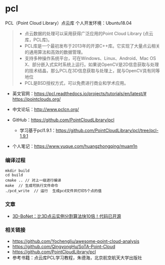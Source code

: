 # pcl
PCL（Point Cloud Library）点云库  个人开发环境：Ubuntu18.04


>* 点云数据的处理可以采用获得广泛应用的Point Cloud Library (点云库，PCL库)。
>*  PCL库是一个最初发布于2013年的开源C++库。它实现了大量点云相关的通用算法和高效的数据管理。
>* 支持多种操作系统平台，可在Windows、Linux、Android、Mac OS X、部分嵌入式实时系统上运行。如果说OpenCV是2D信息获取与处理的技术结晶，那么PCL在3D信息获取与处理上，就与OpenCV具有同等地位
>*  PCL是BSD授权方式，可以免费进行商业和学术应用。

* 英文官网：https://pcl.readthedocs.io/projects/tutorials/en/latest/#
https://pointclouds.org/
* 中文论坛：http://www.pclcn.org/
* GitHub：https://github.com/PointCloudLibrary/pcl
    * 学习基于pcl1.9.1：https://github.com/PointCloudLibrary/pcl/tree/pcl-1.9.1



* 个人笔记：https://www.yuque.com/huangzhongqing/muam1n


### 编译过程
```shell
mkdir build
cd build
cmake .. // 对上一级进行编译
make  // 生成可执行文件命令
./pcd_write  // 运行  生成pcd文件并打印5个点的值
```


### 文章

* [3D-BoNet：比3D点云实例分割算法快10倍！代码已开源](https://mp.weixin.qq.com/s/VA593ECOsp0UDc82i8uedQ)

### 相关链接

* https://github.com/Yochengliu/awesome-point-cloud-analysis
* https://github.com/QingyongHu/SoTA-Point-Cloud
* https://github.com/PointCloudLibrary/pcl
* 参考书籍：点云库PCL学习教程，朱德海，北京航空航天大学出版社